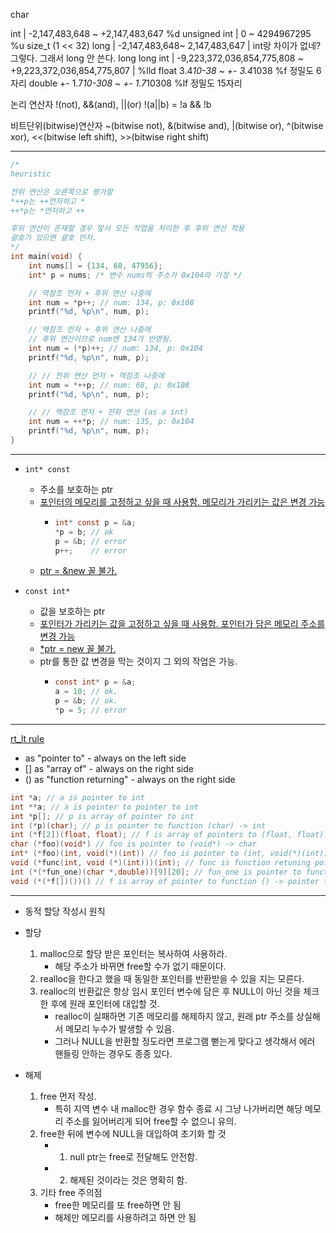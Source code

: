 char

int | -2,147,483,648 ~ +2,147,483,647 %d
unsigned int | 0 ~ 4294967295 %u size_t (1 << 32)
long | -2,147,483,648~ 2,147,483,647 | int랑 차이가 없네? 그렇다. 그래서 long 안 쓴다.
long long int | -9,223,372,036,854,775,808 ~ +9,223,372,036,854,775,807 | %lld
float 3.4*10-38 ~ +- 3.4*1038 %f 정밀도 6자리
double +- 1.7*10-308 ~ +- 1.7*10308 %lf 정밀도 15자리

논리 연산자
!(not), &&(and), ||(or)
!(a||b) = !a && !b

비트단위(bitwise)연산자
~(bitwise not), &(bitwise and), |(bitwise or), ^(bitwise xor),
<<(bitwise left shift), >>(bitwise right shift)

---

```c
/*
heuristic

전위 연산은 오른쪽으로 평가함
*++p는 ++먼저하고 *
++*p는 *먼저하고 ++

후위 연산이 존재할 경우 앞서 모든 작업을 처리한 후 후위 연산 적용
괄호가 있으면 괄호 먼저.
*/
int main(void) {
    int nums[] = {134, 68, 47956};
    int* p = nums; /* 변수 nums의 주소가 0x104라 가정 */

    // 역참조 먼저 + 후위 연산 나중에
    int num = *p++; // num: 134, p: 0x108
    printf("%d, %p\n", num, p);

    // 역참조 먼저 + 후위 연산 나중에
    // 후위 연산이므로 num엔 134가 반영됨.
    int num = (*p)++; // num: 134, p: 0x104
    printf("%d, %p\n", num, p);

    // // 전위 연산 먼저 + 역참조 나중에
    int num = *++p; // num: 68, p: 0x108
    printf("%d, %p\n", num, p);

    // // 역참조 먼저 + 전위 연산 (as a int)
    int num = ++*p; // num: 135, p: 0x104
    printf("%d, %p\n", num, p);
}
```

---

-   `int* const`
    -   주소를 보호하는 ptr
    -   <u>포인터의 메모리를 고정하고 싶을 때 사용함. 메모리가 가리키는 값은 변경 가능</u>
        -   ```c
            int* const p = &a;
            *p = b; // ok
            p = &b; // error
            p++;    // error
            ```
    -   <u>ptr = &new 꼴 불가.</u>
-   `const int*`

    -   값을 보호하는 ptr
    -   <u>포인터가 가리키는 값을 고정하고 싶을 때 사용함. 포인터가 담은 메모리 주소를 변경 가능</u>
    -   <u>\*ptr = new 꼴 불가.</u>
    -   ptr를 통한 값 변경을 막는 것이지 그 외의 작업은 가능.
        -   ```c
            const int* p = &a;
            a = 10; // ok.
            p = &b; // ok.
            *p = 5; // error
            ```

---

[rt_lt rule](https://cseweb.ucsd.edu/~gbournou/CSE131/rt_lt.rule.html)

-   as "pointer to" - always on the left side
-   [] as "array of" - always on the right side
-   () as "function returning" - always on the right side

```c
int *a; // a is pointer to int
int **a; // a is pointer to pointer to int
int *p[]; // p is array of pointer to int
int (*p)(char); // p is pointer to function (char) -> int
int (*f[2])(float, float); // f is array of pointers to (float, float) -> int
char (*foo)(void*) // foo is pointer to (void*) -> char
int* (*foo)(int, void(*)(int)) // foo is pointer to (int, void(*)(int)) -> int*
void (*func(int, void (*)(int)))(int); // func is function retuning pointer to function (int) -> void
int (*(*fun_one)(char *,double))[9][20]; // fun_one is pointer to function expecting (char *,double) and returning pointer to array (size 9) of array (size 20) of int.
void (*(*f[])())() // f is array of pointer to function () -> pointer to function () -> void
```

---

-   동적 할당 작성시 원칙

-   할당

    1. malloc으로 할당 받은 포인터는 복사하여 사용하라.
        - 해당 주소가 바뀌면 free할 수가 없기 때문이다.
    2. realloc을 한다고 했을 때 동일한 포인터를 반환받을 수 있을 지는 모른다.
    3. realloc의 반환값은 항상 임시 포인터 변수에 담은 후 NULL이 아닌 것을 체크한 후에 원래 포인터에 대입할 것.
        - realloc이 실패하면 기존 메모리를 해제하지 않고, 원래 ptr 주소를 상실해서 메모리 누수가 발생할 수 있음.
        - 그러나 NULL을 반환할 정도라면 프로그램 뻗는게 맞다고 생각해서 에러 핸들링 안하는 경우도 종종 있다.

-   해제
    1. free 먼저 작성.
        - 특히 지역 변수 내 malloc한 경우 함수 종료 시 그냥 나가버리면 해당 메모리 주소를 잃어버리게 되어 free할 수 없으니 유의.
    2. free한 뒤에 변수에 NULL을 대입하여 초기화 할 것
        -   1. null ptr는 free로 전달해도 안전함.
        -   2. 해제된 것이라는 것은 명확히 함.
    3. 기타 free 주의점
        - free한 메모리를 또 free하면 안 됨
        - 해제만 메모리를 사용하려고 하면 안 됨
